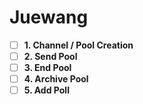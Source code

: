 # Juewang

- [ ] **1. Channel / Pool Creation**
- [ ] **2. Send Pool**
- [ ] **3. End Pool**
- [ ] **4. Archive Pool**
- [ ] **5. Add Poll**

